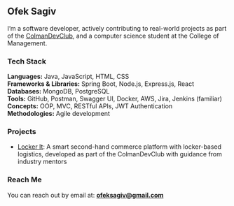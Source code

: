 ## Ofek Sagiv

I’m a software developer, actively contributing to real-world projects as part of the [ColmanDevClub](https://github.com/ColmanDevClubORG), and a computer science student at the College of Management.

### Tech Stack

**Languages:** Java, JavaScript, HTML, CSS  
**Frameworks & Libraries:** Spring Boot, Node.js, Express.js, React  
**Databases:** MongoDB, PostgreSQL  
**Tools:** GitHub, Postman, Swagger UI, Docker, AWS, Jira, Jenkins (familiar)  
**Concepts:** OOP, MVC, RESTful APIs, JWT Authentication  
**Methodologies:** Agile development

### Projects

- [Locker It](https://github.com/Locker-It): A smart second-hand commerce platform with locker-based logistics, developed as part of the ColmanDevClub with guidance from industry mentors

### Reach Me

You can reach out by email at: **ofeksagiv@gmail.com**
